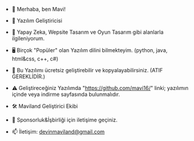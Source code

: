 - 👋 Merhaba, ben Mavi!
- 👑 Yazılım Geliştiricisi
- 👀 Yapay Zeka, Wepsite Tasarım ve Oyun Tasarım gibi alanlarla ilgileniyorum.
- 🖥️ Birçok "Popüler" olan Yazılım dilini bilmekteyim. (python, java, html&css, c++, c#)
  
- 💾 Bu Yazılımı ücretsiz geliştirebilir ve kopyalayabilirsiniz. (ATIF GEREKLİDİR.)
- ⚠️ Geliştireceğiniz Yazılımda "https://github.com/mavi16/" linki; yazılımın içinde veya indirme sayfasında bulunmalıdır.

- 🛠️ Maviland Geliştirici Ekibi
- 💼 Sponsorluk&İşbirliği için iletişime geçiniz.
- 📫 İletişim: devinmaviland@gmail.com
